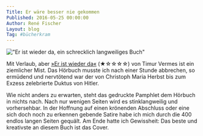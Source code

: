```yaml
---
Title: Er wäre besser nie gekommen
Published: 2016-05-25 00:00:00
Author: René Fischer
Layout: blog
Tag: #bücherkram
---
```

!["Er ist wieder da, ein schrecklich langweiliges Buch"](2016-05-25-21-12-28.jpg)

Mit Verlaub, aber [»Er ist wieder da«](http://www.buch.de/shop/home/verknuepfung/er_ist_wieder_da/timur_vermes/EAN9783404171781/ID39329685.html) (★☆☆☆☆) von Timur Vermes ist ein ziemlicher Mist. Das Hörbuch musste ich nach einer Stunde abbrechen, so ermüdend und nervtötend war der von Christoph Maria Herbst bis zum Exzess zelebrierte Duktus von Hitler.

Wie nicht anders zu erwarten, steht das gedruckte Pamphlet dem Hörbuch in nichts nach. Nach nur wenigen Seiten wird es stinklangweilig und vorhersehbar. In der Hoffnung auf einen krönenden Abschluss oder eine sich doch noch zu erkennen gebende Satire habe ich mich durch die 400 endlos langen Seiten gequält. Am Ende hatte ich Gewissheit: Das beste und kreativste an diesem Buch ist das Cover.
